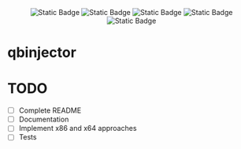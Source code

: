 <!-- Image of working ImGUI screenshot -->


<!-- Bades -->
<div align="center">
    <img alt="Static Badge" src="https://img.shields.io/badge/cplusplus-language-gray?style=for-the-badge&logo=cplusplus&logoColor=white&label=C%2B%2B&labelColor=%23F01F7A">
    <img alt="Static Badge" src="https://img.shields.io/badge/windows-platform-gray?style=for-the-badge&logo=windows10&logoColor=white&label=Windows&labelColor=%230078D6">
    <img alt="Static Badge" src="https://img.shields.io/badge/arch-x86-gray?style=for-the-badge&logoColor=white&label=arch&labelColor=gren&color=green">
    <img alt="Static Badge" src="https://img.shields.io/badge/arch-x64-yellow?style=for-the-badge">
    <img alt="Static Badge" src="https://img.shields.io/badge/arch-x64-green?style=for-the-badge">
</div>


# qbinjector



# TODO

- [ ] Complete README
- [ ] Documentation
- [ ] Implement x86 and x64 approaches
- [ ] Tests
